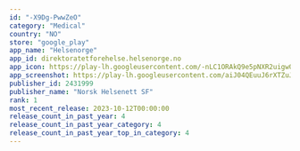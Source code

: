 ```yaml
---
id: "-X9Dg-PwwZeO"
category: "Medical"
country: "NO"
store: "google_play"
app_name: "Helsenorge"
app_id: direktoratetforehelse.helsenorge.no
app_icon: https://play-lh.googleusercontent.com/-nLC1ORAkQ9e5pNXR2uigw03mX6SdGy2ssuJkYYk4Y9xaiaDmHx3OEaStacM0wHSBP4
app_screenshot: https://play-lh.googleusercontent.com/aiJ04QEuuJ6rXTZuJ2I8i2NDVehmmyFs5R-vRYz4kLEUOLhIfu8ADDRpqC1jZwk4EAg
publisher_id: 2431999
publisher_name: "Norsk Helsenett SF"
rank: 1
most_recent_release: 2023-10-12T00:00:00
release_count_in_past_year: 4
release_count_in_past_year_category: 4
release_count_in_past_year_top_in_category: 4
---
```

